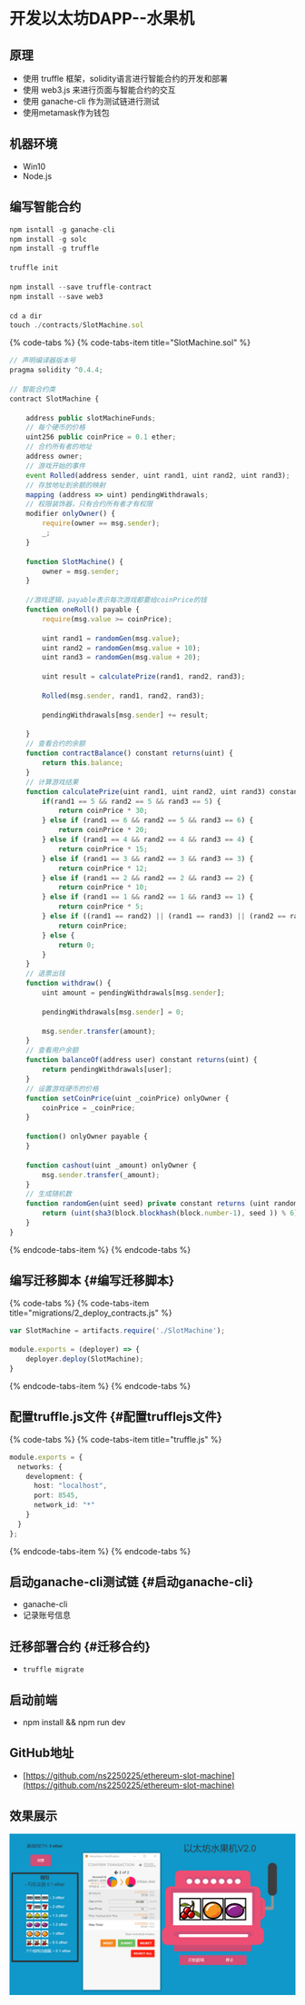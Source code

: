 # 开发以太坊DAPP--水果机

## 原理

* 使用 truffle 框架，solidity语言进行智能合约的开发和部署
* 使用 web3.js 来进行页面与智能合约的交互
* 使用 ganache-cli 作为测试链进行测试
* 使用metamask作为钱包

## 机器环境

* Win10
* Node.js

## 编写智能合约

```javascript
npm isntall -g ganache-cli
npm install -g solc
npm install -g truffle

truffle init

npm install --save truffle-contract
npm install --save web3

cd a dir
touch ./contracts/SlotMachine.sol
```

{% code-tabs %}
{% code-tabs-item title="SlotMachine.sol" %}
```typescript
// 声明编译器版本号
pragma solidity ^0.4.4;

// 智能合约类
contract SlotMachine {
    
    address public slotMachineFunds;
    // 每个硬币的价格
    uint256 public coinPrice = 0.1 ether;
    // 合约所有者的地址
    address owner;
    // 游戏开始的事件
    event Rolled(address sender, uint rand1, uint rand2, uint rand3);
    // 存放地址到余额的映射
    mapping (address => uint) pendingWithdrawals;
    // 权限装饰器，只有合约所有者才有权限
    modifier onlyOwner() {
        require(owner == msg.sender);
        _;
    }

    function SlotMachine() {
        owner = msg.sender;
    }

    //游戏逻辑，payable表示每次游戏都要给coinPrice的钱
    function oneRoll() payable {
        require(msg.value >= coinPrice);

        uint rand1 = randomGen(msg.value);
        uint rand2 = randomGen(msg.value + 10);
        uint rand3 = randomGen(msg.value + 20);

        uint result = calculatePrize(rand1, rand2, rand3);

        Rolled(msg.sender, rand1, rand2, rand3);

        pendingWithdrawals[msg.sender] += result;

    }
    // 查看合约的余额
    function contractBalance() constant returns(uint) {
        return this.balance;
    }
    // 计算游戏结果
    function calculatePrize(uint rand1, uint rand2, uint rand3) constant returns(uint) {
        if(rand1 == 5 && rand2 == 5 && rand3 == 5) {
            return coinPrice * 30;
        } else if (rand1 == 6 && rand2 == 5 && rand3 == 6) {
            return coinPrice * 20;
        } else if (rand1 == 4 && rand2 == 4 && rand3 == 4) {
            return coinPrice * 15;
        } else if (rand1 == 3 && rand2 == 3 && rand3 == 3) {
            return coinPrice * 12;
        } else if (rand1 == 2 && rand2 == 2 && rand3 == 2) {
            return coinPrice * 10;
        } else if (rand1 == 1 && rand2 == 1 && rand3 == 1) {
            return coinPrice * 5;
        } else if ((rand1 == rand2) || (rand1 == rand3) || (rand2 == rand3)) {
            return coinPrice;
        } else {
            return 0;
        }
    }
    // 退票出钱
    function withdraw() {
        uint amount = pendingWithdrawals[msg.sender];

        pendingWithdrawals[msg.sender] = 0;

        msg.sender.transfer(amount);
    }
    // 查看用户余额
    function balanceOf(address user) constant returns(uint) {
        return pendingWithdrawals[user];
    }
    // 设置游戏硬币的价格
    function setCoinPrice(uint _coinPrice) onlyOwner {
        coinPrice = _coinPrice;
    }

    function() onlyOwner payable {
    }

    function cashout(uint _amount) onlyOwner {
        msg.sender.transfer(_amount);
    }
    // 生成随机数
    function randomGen(uint seed) private constant returns (uint randomNumber) {
        return (uint(sha3(block.blockhash(block.number-1), seed )) % 6) + 1;
    }
}
```
{% endcode-tabs-item %}
{% endcode-tabs %}

## 编写迁移脚本 {#编写迁移脚本}

{% code-tabs %}
{% code-tabs-item title="migrations/2\_deploy\_contracts.js" %}
```typescript
var SlotMachine = artifacts.require('./SlotMachine');

module.exports = (deployer) => {
    deployer.deploy(SlotMachine);
}
```
{% endcode-tabs-item %}
{% endcode-tabs %}

## 配置truffle.js文件 {#配置trufflejs文件}

{% code-tabs %}
{% code-tabs-item title="truffle.js" %}
```typescript
module.exports = {
  networks: {  
    development: {  
      host: "localhost",  
      port: 8545,  
      network_id: "*"  
    }  
  }  
};
```
{% endcode-tabs-item %}
{% endcode-tabs %}

## 启动ganache-cli测试链 {#启动ganache-cli}

* ganache-cli
* 记录账号信息

## 迁移部署合约 {#迁移合约}

* `truffle migrate`

## 启动前端

* npm install  &&  npm run dev

## GitHub地址

* [https://github.com/ns2250225/ethereum-slot-machine](https://github.com/ns2250225/ethereum-slot-machine)

## 效果展示

![](../.gitbook/assets/demo%20%281%29.gif)

